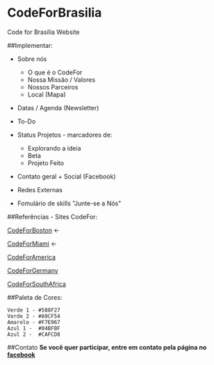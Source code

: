 # CodeForBrasilia
Code for Brasília Website

##Implementar:

- Sobre nós
  - O que é o CodeFor
  - Nossa Missão / Valores
  - Nossos Parceiros
  - Local (Mapa)

- Datas / Agenda (Newsletter)

- To-Do
- Status Projetos - marcadores de:
  - Explorando a ideia
  - Beta
  - Projeto Feito

- Contato geral + Social (Facebook)
- Redes Externas
- Fomulário de skills "Junte-se a Nós"

##Referências - Sites CodeFor:

[CodeForBoston](https://github.com/CodeForBrasilia/CFB_static) <-

[CodeForMiami](https://github.com/Code-for-Miami/code-for-miami.github.io_v1) <-

[CodeForAmerica](https://github.com/codeforamerica/codeforamerica.org)

[CodeForGermany](https://github.com/okfde/codefor.de)

[CodeForSouthAfrica](https://github.com/Code4SA/code4sa.github.io)

##Paleta de Cores:

```
Verde 1 - #588F27
Verde 2 - #A9CF54
Amarelo - #F7E967
Azul 1 -  #04BFBF
Azul 2 -  #CAFCD8
```

##Contato
**Se você quer participar, entre em contato pela página no [facebook](https://www.facebook.com/CodeForBrasilia/)**
